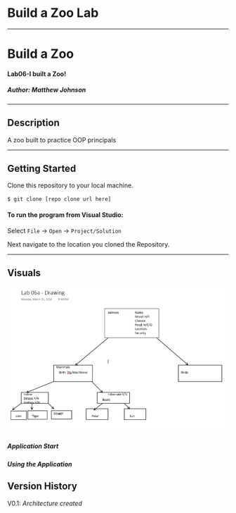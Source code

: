 # Build a Zoo Lab
----------------------------

# Build a Zoo
#### Lab06-I built a Zoo!
##### *Author: Matthew Johnson*

----------------------------

## Description
A zoo built to practice OOP principals

----------------------------

## Getting Started
Clone this repository to your local machine.
```
$ git clone [repo clone url here]
```
#### To run the program from Visual Studio:
Select ```File``` -> ```Open``` -> ```Project/Solution```

Next navigate to the location you cloned the Repository.



----------------------------

## Visuals
***![Zoo Diagram](/LAB06-BuildZoon/Images/Lab06image.jpg?raw=true "ZooDiagram")***

##### Application Start

##### Using the Application


## Version History

V0.1: *Architecture created*
